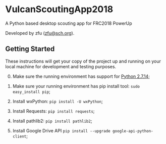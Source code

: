 # VulcanScoutingApp2018
A Python based desktop scouting app for FRC2018 PowerUp

Developed by zfu (zfu@sch.org).

## Getting Started
These instructions will get your copy of the project up and running on your local machine for development and testing purposes.

0. Make sure the running environment has support for [Python 2.7.14](https://www.python.org/downloads/);

1. Make sure your running environment has pip install tool:  `sudo easy_install pip`;

2. Install wxPython: `pip install -U wxPython`;

3. Install Requests: `pip install requests`;

4. Install pathlib2: `pip install pathlib2`;

5. Install Google Drive API `pip install --upgrade google-api-python-client`;
